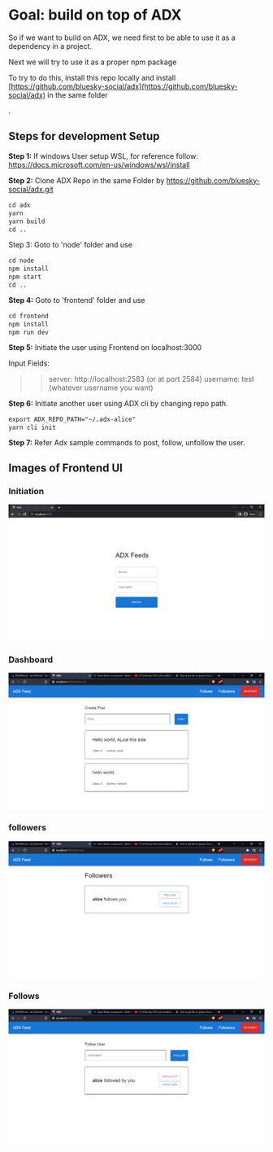 # Goal: build on top of ADX

So if we want to build on ADX, we need first to be able to use it as a dependency in a project.

Next we will try to use it as a proper npm package

To try to do this, install this repo locally and install [https://github.com/bluesky-social/adx](https://github.com/bluesky-social/adx) in the same folder

.

## Steps for development Setup

**Step 1:** If windows User setup WSL, for reference follow:  https://docs.microsoft.com/en-us/windows/wsl/install

**Step 2:** Clone ADX Repo in the same Folder by https://github.com/bluesky-social/adx.git
```
cd adx
yarn
yarn build
cd ..
```

Step 3: Goto to 'node' folder and use
```
cd node
npm install
npm start
cd ..
```

**Step 4:** Goto to 'frontend' folder and use
```
cd frontend
npm install
npm run dev
```

**Step 5:** Initiate the user using Frontend on localhost:3000

Input Fields:
>> server: http://localhost:2583 (or at port 2584)
>> username: test (whatever username you want)



**Step 6:** Initiate another user using ADX cli by changing repo path.
```
export ADX_REPO_PATH="~/.adx-alice"
yarn cli init
```

**Step 7:** Refer Adx sample commands to post, follow, unfollow the user.


## Images of Frontend UI

### Initiation

![Initiation](./images//Initiation.PNG?raw=true "Initiation")

### Dashboard

![Dashboard](./images//Dashboard.PNG?raw=true "Dashboard")

### followers

![followers](./images//followers.PNG?raw=true "followers")

### Follows

![Follows](./images//Follows.PNG?raw=true "Follows")
